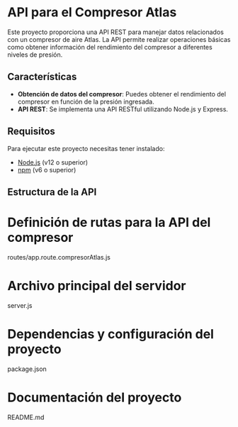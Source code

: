# API para el Compresor Atlas

Este proyecto proporciona una API REST para manejar datos relacionados con un compresor de aire Atlas. La API permite realizar operaciones básicas como obtener información del rendimiento del compresor a diferentes niveles de presión.


## Características

- **Obtención de datos del compresor**: Puedes obtener el rendimiento del compresor en función de la presión ingresada.
- **API REST**: Se implementa una API RESTful utilizando Node.js y Express.

## Requisitos

Para ejecutar este proyecto necesitas tener instalado:

- [Node.js](https://nodejs.org/) (v12 o superior)
- [npm](https://www.npmjs.com/) (v6 o superior)

## Estructura de la API

# Definición de rutas para la API del compresor
routes/app.route.compresorAtlas.js  
# Archivo principal del servidor 
server.js    
# Dependencias y configuración del proyecto
package.json                     
 # Documentación del proyecto
README.md                       
